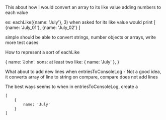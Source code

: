 This about how I would convert an array to its like value
adding numbers to each value

ex:
	eachLike({name: 'July'}, 3)
when asked for its like value would print
	[
		{name: 'July_01'},
		{name: 'July_02'}
	]

simple should be able to convert strings, number objects or arrays, write more test cases

How to represent a sort of eachLike

{
	name: 'John'.
	sons: at least two like:
		{
			name: 'July'
		},
}

What about to add new lines when 
	entriesToConsoleLog - Not a good idea, it converts array of line to string
	on compare, compare does not add lines

The best ways seems to when in entriesToConsoleLog, create a 


	[
		{
			name: 'July'
		}
	]
